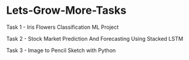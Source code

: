 # Lets-Grow-More-Tasks

Task 1 - Iris Flowers Classification ML Project

Task 2 - Stock Market Prediction And Forecasting Using Stacked LSTM

Task 3 - Image to Pencil Sketch with Python
